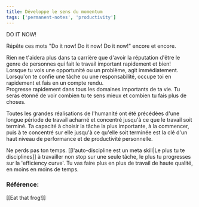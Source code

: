 ```yaml
---
title: Développe le sens du momentum
tags: ['permanent-notes', 'productivity']
---
```


DO IT NOW! 

Répête ces mots "Do it now! Do it now! Do it now!" encore et encore.

Rien ne t'aidera plus dans ta carrière que d'avoir la réputation d'être le genre de personnes qui fait le travail important rapidement et bien!<br/>
Lorsque tu vois une opportunité ou un problème, agit immédiatement.<br/>Lorsqu'on te confie une tâche ou une responsabilité, occupe toi en rapidement et fais en un compte rendu.<br/>
Progresse rapidement dans tous les domaines importants de ta vie. Tu seras étonné de voir combien tu te sens mieux et combien tu fais plus de choses.

Toutes les grandes réalisations de l'humanité ont été précédées d'une longue période de travail acharné et concentré jusqu'à ce que le travail soit terminé. 
Ta capacité à choisir la tâche la plus importante, à la commencer, puis à te concentré sur elle jusqu'à ce qu'elle soit terminée est la clé d'un haut niveau de performance et de productivité personnelle. 

Ne perds pas ton temps. [[l'auto-discipline est un meta skill|Le plus tu te disciplines]] à travailler non stop sur une seule tâche, le plus tu progresses sur la 'efficiency curve'. Tu vas faire plus en plus de travail de haute qualité, en moins en moins de temps. 

### Référence: 
[[Eat that frog!]]